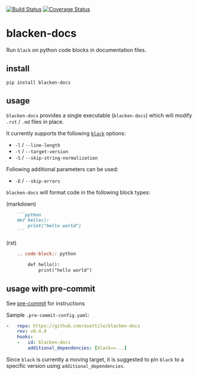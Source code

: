 [![Build Status](https://travis-ci.org/asottile/blacken-docs.svg?branch=master)](https://travis-ci.org/asottile/blacken-docs)
[![Coverage Status](https://coveralls.io/repos/github/asottile/blacken-docs/badge.svg?branch=master)](https://coveralls.io/github/asottile/blacken-docs?branch=master)

blacken-docs
============

Run `black` on python code blocks in documentation files.

## install

`pip install blacken-docs`

## usage

`blacken-docs` provides a single executable (`blacken-docs`) which will modify
`.rst` / `.md` files in place.

It currently supports the following [`black`](https://github.com/ambv/black)
options:

- `-l` / `--line-length`
- `-t` / `--target-version`
- `-S` / `--skip-string-normalization`

Following additional parameters can be used:

 - `-E` / `--skip-errors`

`blacken-docs` will format code in the following block types:

(markdown)
```markdown
    ```python
    def hello():
        print("hello world")
    ```
```

(rst)
```rst
    .. code-block:: python

        def hello():
            print("hello world")
```

## usage with pre-commit

See [pre-commit](https://pre-commit.com) for instructions

Sample `.pre-commit-config.yaml`:


```yaml
-   repo: https://github.com/asottile/blacken-docs
    rev: v0.4.0
    hooks:
    -   id: blacken-docs
        additional_dependencies: [black==...]
```

Since `black` is currently a moving target, it is suggested to pin `black`
to a specific version using `additional_dependencies`.
